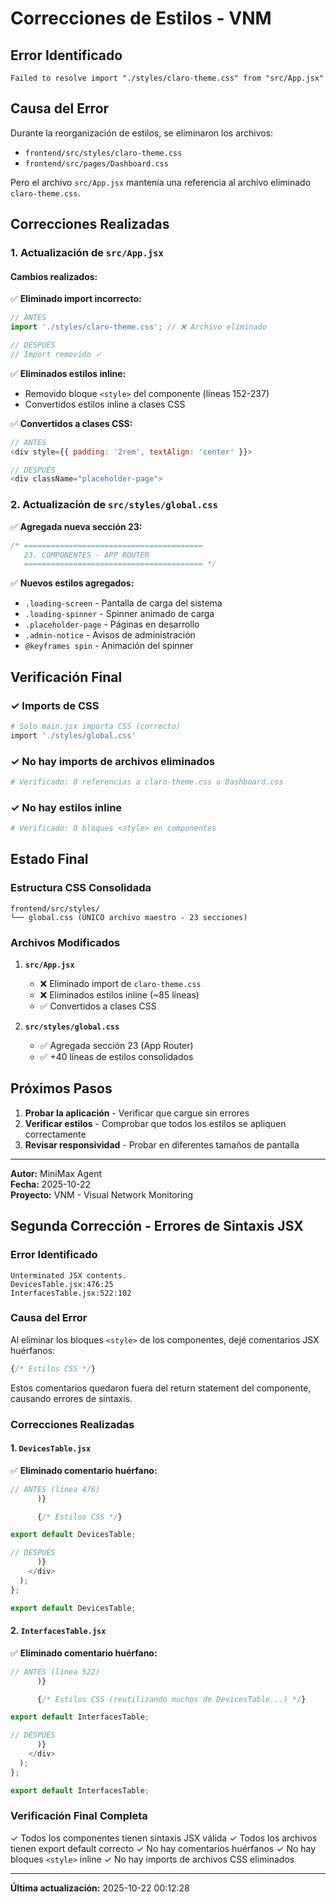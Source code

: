 # Correcciones de Estilos - VNM

## Error Identificado

```
Failed to resolve import "./styles/claro-theme.css" from "src/App.jsx"
```

## Causa del Error

Durante la reorganización de estilos, se eliminaron los archivos:
- `frontend/src/styles/claro-theme.css`
- `frontend/src/pages/Dashboard.css`

Pero el archivo `src/App.jsx` mantenía una referencia al archivo eliminado `claro-theme.css`.

## Correcciones Realizadas

### 1. Actualización de `src/App.jsx`

#### Cambios realizados:

✅ **Eliminado import incorrecto:**
```javascript
// ANTES
import './styles/claro-theme.css'; // ❌ Archivo eliminado

// DESPUÉS
// Import removido ✓
```

✅ **Eliminados estilos inline:**
- Removido bloque `<style>` del componente (líneas 152-237)
- Convertidos estilos inline a clases CSS

✅ **Convertidos a clases CSS:**
```javascript
// ANTES
<div style={{ padding: '2rem', textAlign: 'center' }}>

// DESPUÉS
<div className="placeholder-page">
```

### 2. Actualización de `src/styles/global.css`

✅ **Agregada nueva sección 23:**
```css
/* ========================================
   23. COMPONENTES - APP ROUTER
   ======================================== */
```

✅ **Nuevos estilos agregados:**
- `.loading-screen` - Pantalla de carga del sistema
- `.loading-spinner` - Spinner animado de carga
- `.placeholder-page` - Páginas en desarrollo
- `.admin-notice` - Avisos de administración
- `@keyframes spin` - Animación del spinner

## Verificación Final

### ✓ Imports de CSS
```bash
# Solo main.jsx importa CSS (correcto)
import './styles/global.css'
```

### ✓ No hay imports de archivos eliminados
```bash
# Verificado: 0 referencias a claro-theme.css o Dashboard.css
```

### ✓ No hay estilos inline
```bash
# Verificado: 0 bloques <style> en componentes
```

## Estado Final

### Estructura CSS Consolidada

```
frontend/src/styles/
└── global.css (ÚNICO archivo maestro - 23 secciones)
```

### Archivos Modificados

1. **`src/App.jsx`**
   - ❌ Eliminado import de `claro-theme.css`
   - ❌ Eliminados estilos inline (~85 líneas)
   - ✅ Convertidos a clases CSS

2. **`src/styles/global.css`**
   - ✅ Agregada sección 23 (App Router)
   - ✅ +40 líneas de estilos consolidados

## Próximos Pasos

1. **Probar la aplicación** - Verificar que cargue sin errores
2. **Verificar estilos** - Comprobar que todos los estilos se apliquen correctamente
3. **Revisar responsividad** - Probar en diferentes tamaños de pantalla

---

**Autor:** MiniMax Agent  
**Fecha:** 2025-10-22  
**Proyecto:** VNM - Visual Network Monitoring

## Segunda Corrección - Errores de Sintaxis JSX

### Error Identificado

```
Unterminated JSX contents.
DevicesTable.jsx:476:25
InterfacesTable.jsx:522:102
```

### Causa del Error

Al eliminar los bloques `<style>` de los componentes, dejé comentarios JSX huérfanos:
```jsx
{/* Estilos CSS */}
```

Estos comentarios quedaron fuera del return statement del componente, causando errores de sintaxis.

### Correcciones Realizadas

#### 1. `DevicesTable.jsx`
✅ **Eliminado comentario huérfano:**
```jsx
// ANTES (línea 476)
      )}

      {/* Estilos CSS */}

export default DevicesTable;

// DESPUÉS
      )}
    </div>
  );
};

export default DevicesTable;
```

#### 2. `InterfacesTable.jsx`
✅ **Eliminado comentario huérfano:**
```jsx
// ANTES (línea 522)
      )}

      {/* Estilos CSS (reutilizando muchos de DevicesTable...) */}

export default InterfacesTable;

// DESPUÉS
      )}
    </div>
  );
};

export default InterfacesTable;
```

### Verificación Final Completa

✓ Todos los componentes tienen sintaxis JSX válida
✓ Todos los archivos tienen export default correcto
✓ No hay comentarios huérfanos
✓ No hay bloques `<style>` inline
✓ No hay imports de archivos CSS eliminados

---

**Última actualización:** 2025-10-22 00:12:28
